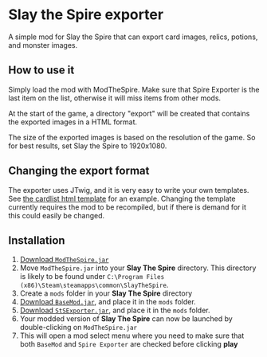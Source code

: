 # Slay the Spire exporter

A simple mod for Slay the Spire that can export card images, relics, potions, and monster images.

## How to use it

Simply load the mod with ModTheSpire. Make sure that Spire Exporter is the last item on the list, otherwise it will miss items from other mods.

At the start of the game, a directory "export" will be created that contains the exported images in a HTML format.

The size of the exported images is based on the resolution of the game. So for best results, set Slay the Spire to 1920x1080.

## Changing the export format

The exporter uses JTwig, and it is very easy to write your own templates. See [the cardlist html template](src/main/resources/templates/cardlist.html.twig) for an example. Changing the template currently requires the mod to be recompiled, but if there is demand for it this could easily be changed.

## Installation ##
1. [Download `ModTheSpire.jar`](https://github.com/kiooeht/ModTheSpire/releases)
2. Move `ModTheSpire.jar` into your **Slay The Spire** directory. This directory is likely to be found under `C:\Program Files (x86)\Steam\steamapps\common\SlayTheSpire`.
3. Create a `mods` folder in your **Slay The Spire** directory
4. [Download `BaseMod.jar`](https://github.com/daviscook477/BaseMod/releases), and place it in the `mods` folder.
5. [Download `StSExporter.jar`](https://github.com/twanvl/sts-exporter/releases), and place it in the `mods` folder.
6. Your modded version of **Slay The Spire** can now be launched by double-clicking on `ModTheSpire.jar`
7. This will open a mod select menu where you need to make sure that both `BaseMod` and `Spire Exporter` are checked before clicking **play**

